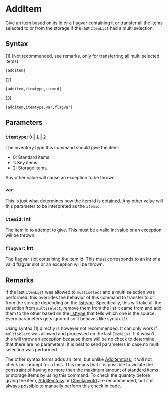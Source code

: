# AddItem

Give an item based on its id or a flagvar containing it or transfer all the items selected to or from the storage if the last `ItemList` had a multi selection.

## Syntax

(1) (Not recommended, see remarks, only for transferring all multi selected items)

````
|additem|
````

(2)

````
|additem,itemtype,itemid|
````

(3)

````
|additem,itemtype,var,flagvar|
````

## Parameters

### `itemtype`: `0` | `1` | `2`

The inventory type this command should give the item:

* 0: Standard items.
* 1: Key items. 
* 2: Storage items.

Any other value will cause an exception to be thrown.

### `var`

This is just what determines how the item id is obtained. Any other value will this parameter to be interpreted as the `itemid`.

### `itemid`: int

The item id to attempt to give. This must be a valid int value or an exception will be thrown.

### `flagvar`:  int

The flagvar slot containing the item id. This must corresponds to an int of a valid flagvar slot or an exception will be thrown.

## Remarks

If the last `ItemList` was allowed to `multiselect` and a multi selection was performed, this overrides the behavior of this command to transfer to or from the storage depending on the [listtype](../../../ItemList/listtype.md). Specifically, this will take all the selection from `multiselect`, remove them from the list it came from and add them to the other based on the [listtype](../../../ItemList/listtype.md) that tells which one is the source. Every parameters gets ignored so it behaves like syntax (1).

Using syntax (1) directly is however not recommended. It can only work if `multiselect` was allowed and processed on the last `ItemList`. If it wasn't, this will throw an exception because there will be no check to determine that there are no parameters. It is best to send parameters in case no multi selection was performed.

The other syntax forms adds an item, but unlike [Additemtoss](Additemtoss.md), it will not check nor prompt for a toss. This means that it is possible to violate the constraint of having no more than the maximum amount of standard items or storage items by using this command. To check the quantity before giving the item, [Additemtoss](Additemtoss.md) or [Checkinvqtd](Checkinvqtd.md) are recommended, but it is always possible to manually perform this check in code.
